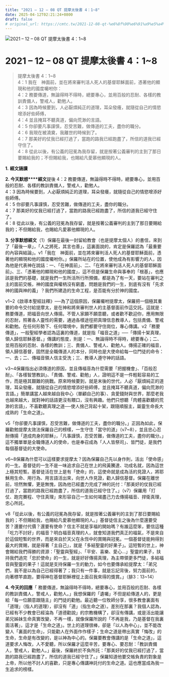 ```yaml
---
title: "2021 – 12 – 08 QT 提摩太後書 4：1~8"
date: 2025-04-12T02:21:24+0800
draft: false
# original_url: https://cmtc.tw/2021-12-08-qt-%e6%8f%90%e6%91%a9%e5%a4%aa%e5%be%8c%e6%9b%b8-4%ef%bc%9a18
---
```


![2021 – 12 – 08 QT 提摩太後書 4：1\~8](/images/qt.jpg   "2021 – 12 – 08 QT 提摩太後書 4：1\~8")

# 2021 – 12 – 08 QT 提摩太後書 4：1\~8

> 提摩太後書 4：1\~8  
> 4：1 我在　神面前，並在將來審判活人死人的基督耶穌面前，憑著他的顯現和他的國度囑咐你：  
> 4：2 務要傳道，無論得時不得時，總要專心，並用百般的忍耐、各樣的教訓責備人，警戒人，勸勉人。  
> 4：3 因為時候要到，人必厭煩純正的道理，耳朵發癢，就隨從自己的情慾增添好些師傅，  
> 4：4 並且掩耳不聽真道，偏向荒渺的言語。  
> 4：5 你卻要凡事謹慎，忍受苦難，做傳道的工夫，盡你的職分。  
> 4：6 我現在被澆奠，我離世的時候到了。  
> 4：7 那美好的仗我已經打過了，當跑的路我已經跑盡了，所信的道我已經守住了。  
> 4：8 從此以後，有公義的冠冕為我存留，就是按著公義審判的主到了那日要賜給我的；不但賜給我，也賜給凡愛慕他顯現的人。

**1.** **經文誦讀**

**2. 今天默想****經文**提後 4：2 務要傳道，無論得時不得時，總要專心，並用百般的忍耐、各樣的教訓責備人，警戒人，勸勉人。  
4：3 因為時候要到，人必厭煩純正的道理，耳朵發癢，就隨從自己的情慾增添好些師傅。  
4：5 你卻要凡事謹慎，忍受苦難，做傳道的工夫，盡你的職分。  
4：7 那美好的仗我已經打過了，當跑的路我已經跑盡了，所信的道我已經守住了。  
4：8 從此以後，有公義的冠冕為我存留，就是按著公義審判的主到了那日要賜給我的；不但賜給我，也賜給凡愛慕他顯現的人。

**3. 分享默想經文**（1）保羅在最後一封留給教會（也是提摩太個人）的書信，來到了「最後一章」，「人之將死，其言也善」，這裏面說的，肯定是保羅認為「最重要的內容與結論」。v1「我在　神面前，並在將來審判活人死人的基督耶穌面前，憑著他的顯現和他的國度囑咐你。」保羅所站在的位置，使他成為有影響力的人，因為他是代表神在說話：一、「在神面前」、二、「在將來審判活人死人的基督耶穌面前」、三、「憑著他的顯現和他的國度」，這不但是保羅生命與事奉的「根基」，也應該是我們的基礎，就是我們一生所活所行所預備，都是為了有一天，要站在審判之主的面前交帳，神的國度與權柄沒有窮盡，問題是我們的一生，到底有沒有「先求神的國與神的義」？我們所建造的生命工程，是否能有分於神的國度。

v1\~2《啟導本聖經註釋》──為了這個原因，保羅囑咐提摩太，保羅把一個極其重要的命令交付給提摩太，是在神和將來審判世人的主基督面前作這交託。這就是：務要傳道，把福音向世人傳揚。不管人家願不願意聽，或者歡不歡迎你，應用無限的忍耐，照著各人靈性的需要，通過各樣途徑把真理信息教導人，包括責備、警戒和勸勉。在任何形勢下、任何環境中，我們都要守住崗位，專心傳講。v2「務要傳道」，一般聖經學者認為這裏的傳道，就是指「福音之道」──「傳揚十架真理，領人歸信耶穌基督。」傳講的態度，則是：一、無論得時不得時，總要專心；二、並用百般的忍耐、各樣的教訓；三、責備人、警戒人、勸勉人。傳揚正確的福音，領人歸信基督，固然是全職傳道人的本分，同時也是大使命給每一位門徒的命令：一、去；二、傳福音領人信主受洗；三、教導人遵守神的話語。

v3\~4保羅指出必須傳道的原因，並且傳福音為什麼需要「把握機會」、「百般忍耐」、「各樣智慧教訓」、「責備、警戒、勸勉」人，證明這不是一件輕鬆容易的工作，而是極其艱難的挑戰。原來時候要到，就是末後的世代，人必「厭煩純正的道理，耳朵發癢，就隨從自己的情慾增添好些師傅，並且掩耳不聽真道，偏向荒渺的言語。」簡單講當人越來越自我中心（單顧自己的事）、貪愛錢財與世界，那麼老我也越來越大，就對神的話語更沒有餵口，沒有興趣。他們只想聽「肉體喜歡聽的荒渺的言語」，不喜歡聽真理之道──使人捨己背起十架，跟隨順服主，屬靈生命長大成熟的「生命之道」。

v5「你卻要凡事謹慎，忍受苦難，做傳道的工夫，盡你的職分。」正因為如此，保羅勸勉提摩太效法保羅自己的榜樣，一生守住「當守的道」（v7\~8），並且忠心忍耐傳揚「道成肉身的耶穌」，「凡事謹慎，忍受苦難，做傳道的工夫，盡你的職分。」這不獨單單是全職傳道人的使命，也是奉召成為「人人皆祭司」、皆門徒，是我們每個基督徒的大使命。

v6\~8保羅為什麼可以這樣要求提摩太？因為保羅自己先以身作則，活出「使命感」的一生。基督徒的一生不是一味追求自己在世上的飛黃騰達、功成名就，因為這世上極其短暫。基督徒活在世上是有「使命」的，這使命就是成為活的見證人，將耶穌用生命、用行為、用言語活出來，向世人作見證，勸人歸信基督。保羅在離世前，坦然無懼，更是無愧，因為他已經盡力完成了神的託付：「那美好的仗我已經打過了，當跑的路我已經跑盡了，所信的道我已經守住了。」（v7）保羅用「打仗、跑完賽程、守住真理」來形容自己一生如何竭盡己力去傳揚福音、捍衛真理，忠心所託。

v8「從此以後，有公義的冠冕為我存留，就是按著公義審判的主到了那日要賜給我的；不但賜給我，也賜給凡愛慕他顯現的人。」基督徒信主之後為什麼還要受苦？還要付代價？還要有使命？信主不就是享福的開始嗎？有誰這麼笨，要信這種「吃力不討好」的福音？明白福音真理的人，就會知道我們真正的福氣，不是來自於這個短暫的世界，而是來自於天父在永恆中的賞賜與冠冕。一個基督徒能夠得到最大的賞賜，就是得著「主自己」，就是「多結聖靈的好果子」。這短暫的世上，神會賜給我們得勝的資源：「聖靈與聖經」、「平安、喜樂、愛心…」聖靈的果子，扶持我們過完「忠於使命」的一生，就是好好傳揚真理，為主帶領更多門徒，多結福音與聖靈的果子！這就是支持保羅一生的動力，如今也要傳承給提摩太：「弟兄們，我不是以為自己已經得著了；我只有一件事，就是忘記背後，努力面前的， 向著標竿直跑，要得神在基督耶穌裡從上面召我來得的獎賞。」（腓3：13\~14）

**4. 今天的回應**「 務要傳道，無論得時不得時，總要專心，並用百般的忍耐、各樣的教訓責備人，警戒人，勸勉人。」我想保羅的「遺囑」不但是給傳道人的，更是給「每一位願意跟隨主」的門徒的勸勉。最近聽一位牧師分享，很多教會裏面有「道理」（指人的道理），卻沒有「道」（指生命之道）。差別在那裏？我個人認為，已經有不少教會已經淪為「道德勸說」的宗教機構了，卻沒有傳講，或是活出能讓弟兄姊妹生命真實改變，不再一樣，就像保羅所說的「不再是我，乃是基督在我裏面活著」，這才是「生命之道」。世上的道理很棒，卻是「以人為中心」，並不能改變人「裏面的生命」，只能勸人在外面作作樣子；生命之道是帶出真實「悔改」的生命，生命是有改變的，是以神為中心的。保羅要教會傳講的是「生命之道」，這道要求人悔改，人不愛聽，所以保羅才這麼辛苦，要專心、要忍耐：「教訓責備人，警戒人，勸勉人。」最後，保羅終於不負所託：「那美好的仗我已經打過了，當跑的路我已經跑盡了，所信的道我已經守住了。」保羅知道他要交帳負責的對象是上帝，所以他不討人的喜歡，只是專心傳講神託付的生命之道。這也應當成為我一生追求的榜樣。
